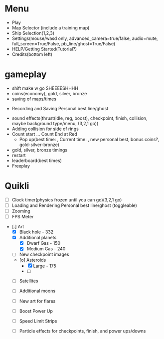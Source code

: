 # Menu
- Play
- Map Selector (include a training map)
- Ship Selection(1,2,3)
- Settings(mouse/wasd only, advanced_camera=true/false, audio=mute, full_screen=True/False, pb_line/ghost=True/False)
- HELP/Getting Started(Tutorial?)
- Credits(bottom left)

# gameplay
- shift make w go SHEEEESHHHH
- coins(economy), gold, silver, bronze
- saving of maps/times
* Recording and Saving Personal best line/ghost
- sound effects(thrust(idle, reg, boost), checkpoint, finish, collision, maybe background type/menu, (3,2,1 go))
- Adding collision for side of rings
- Count start ... Count End at Red
  - Pop up(best time: , Current time: , new personal best, bonus coins?, gold-silver-bronze)
- gold, silver, bronze timings 
- restart
- leaderboard(best times)
- Freeplay

# Quikli

* [ ] Clock timer(physics frozen until you can go)(3,2,1 go)
* [ ] Loading and Rendering Personal best line/ghost (toggleable)
* [ ] Zooming
* [ ] FPS Meter
* [.] Art
    * [X] Black hole - 332
    * [X] Additional planets
        * [X] Dwarf Gas - 150
        * [X] Medium Gas - 240
    * [ ] New checkpoint images
    * [o] Asteroids
        * [X] Large - 175
        * [ ] 
    * [ ] Satellites
    * [ ] Additional moons
    * [ ] New art for flares
    * [ ] Boost Power Up
    * [ ] Speed Limit Strips
    * [ ] Particle effects for checkpoints, finish, and power ups/downs


